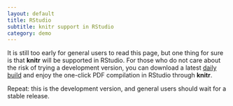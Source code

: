 ```yaml
---
layout: default
title: RStudio
subtitle: knitr support in RStudio
category: demo
---
```


It is still too early for general users to read this page, but one thing for sure is that **knitr** will be supported in RStudio. For those who do not care about the risk of trying a development version, you can download a latest [daily build](http://www.rstudio.org/download/daily/) and enjoy the one-click PDF compilation in RStudio through **knitr**.

Repeat: this is the development version, and general users should wait for a stable release.
